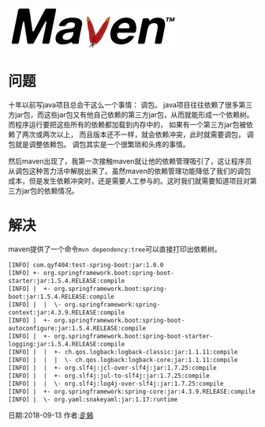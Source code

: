 [](如何查看Maven项目的jar包依赖)

![](./logos/maven_logo.png)

# 问题

十年以前写java项目总会干这么一个事情： 调包。 java项目往往依赖了很多第三方jar包，而这些jar包又有他自己依赖的第三方jar包，从而就能形成一个依赖树。 而程序运行要把这些所有的依赖都加载到内存中的， 如果有一个第三方jar包被依赖了两次或两次以上， 而且版本还不一样，就会依赖冲突，此时就需要调包， 调包就是调整依赖包。 调包其实是一个很繁琐和头疼的事情。

然后maven出现了，我第一次接触maven就让他的依赖管理吸引了，这让程序员从调包这种苦力活中解脱出来了。虽然maven的依赖管理功能降低了我们的调包成本，但是发生依赖冲突时，还是需要人工参与的。这时我们就需要知道项目对第三方jar包的依赖情况。

# 解决

maven提供了一个命令`mvn dependency:tree`可以直接打印出依赖树。


```
[INFO] com.qyf404:test-spring-boot:jar:1.0.0
[INFO] +- org.springframework.boot:spring-boot-starter:jar:1.5.4.RELEASE:compile
[INFO] |  +- org.springframework.boot:spring-boot:jar:1.5.4.RELEASE:compile
[INFO] |  |  \- org.springframework:spring-context:jar:4.3.9.RELEASE:compile
[INFO] |  +- org.springframework.boot:spring-boot-autoconfigure:jar:1.5.4.RELEASE:compile
[INFO] |  +- org.springframework.boot:spring-boot-starter-logging:jar:1.5.4.RELEASE:compile
[INFO] |  |  +- ch.qos.logback:logback-classic:jar:1.1.11:compile
[INFO] |  |  |  \- ch.qos.logback:logback-core:jar:1.1.11:compile
[INFO] |  |  +- org.slf4j:jcl-over-slf4j:jar:1.7.25:compile
[INFO] |  |  +- org.slf4j:jul-to-slf4j:jar:1.7.25:compile
[INFO] |  |  \- org.slf4j:log4j-over-slf4j:jar:1.7.25:compile
[INFO] |  +- org.springframework:spring-core:jar:4.3.9.RELEASE:compile
[INFO] |  \- org.yaml:snakeyaml:jar:1.17:runtime

```

日期:2018-09-13 作者:[辵鵵](https://about.me/qyf404)